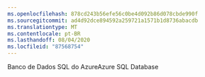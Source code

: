 ```yaml
---
ms.openlocfilehash: 878cd243b56efe56c0be4d092b86d078cbde990f
ms.sourcegitcommit: ad4d92dce894592a259721a1571b1d8736abacdb
ms.translationtype: MT
ms.contentlocale: pt-BR
ms.lasthandoff: 08/04/2020
ms.locfileid: "87568754"
---
```

<span data-ttu-id="10abd-101">Banco de Dados SQL do Azure</span><span class="sxs-lookup"><span data-stu-id="10abd-101">Azure SQL Database</span></span>
